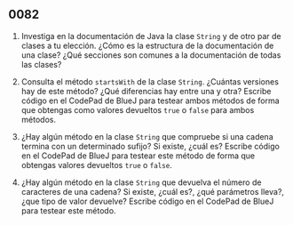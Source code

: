 ## 0082

1. Investiga en la documentación de Java la clase `String` y de otro par de clases a tu elección. ¿Cómo es la estructura de la documentación de una clase? ¿Qué secciones son comunes a la documentación de todas las clases?

2. Consulta el método `startsWith` de la clase `String`. ¿Cuántas versiones hay de este método? ¿Qué diferencias hay entre una y otra? Escribe código en el CodePad de BlueJ para testear ambos métodos de forma que obtengas como valores devueltos `true` o `false` para ambos métodos.

3. ¿Hay algún método en la clase `String` que compruebe si una cadena termina con un determinado sufijo? Si existe, ¿cuál es? Escribe código en el CodePad de BlueJ para testear este método de forma que obtengas valores devueltos `true` o `false`.

4. ¿Hay algún método en la clase `String` que devuelva el número de caracteres de una cadena? Si existe, ¿cuál es?, ¿qué parámetros lleva?, ¿que tipo de valor devuelve? Escribe código en el CodePad de BlueJ para testear este método.

